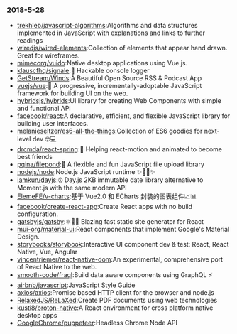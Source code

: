 ### 2018-5-28 
* [trekhleb/javascript-algorithms](https://github.com//trekhleb/javascript-algorithms):Algorithms and data structures implemented in JavaScript with explanations and links to further readings 
* [wiredjs/wired-elements](https://github.com//wiredjs/wired-elements):Collection of elements that appear hand drawn. Great for wireframes. 
* [mimecorg/vuido](https://github.com//mimecorg/vuido):Native desktop applications using Vue.js. 
* [klauscfhq/signale](https://github.com//klauscfhq/signale):👋 Hackable console logger 
* [GetStream/Winds](https://github.com//GetStream/Winds):A Beautiful Open Source RSS & Podcast App 
* [vuejs/vue](https://github.com//vuejs/vue):🖖 A progressive, incrementally-adoptable JavaScript framework for building UI on the web. 
* [hybridsjs/hybrids](https://github.com//hybridsjs/hybrids):UI library for creating Web Components with simple and functional API 
* [facebook/react](https://github.com//facebook/react):A declarative, efficient, and flexible JavaScript library for building user interfaces. 
* [melanieseltzer/es6-all-the-things](https://github.com//melanieseltzer/es6-all-the-things):Collection of ES6 goodies for next-level dev 🤓💻 
* [drcmda/react-spring](https://github.com//drcmda/react-spring):🙌 Helping react-motion and animated to become best friends 
* [pqina/filepond](https://github.com//pqina/filepond):🌊 A flexible and fun JavaScript file upload library 
* [nodejs/node](https://github.com//nodejs/node):Node.js JavaScript runtime ✨🐢🚀✨ 
* [iamkun/dayjs](https://github.com//iamkun/dayjs):⏰ Day.js 2KB immutable date library alternative to Moment.js with the same modern API 
* [ElemeFE/v-charts](https://github.com//ElemeFE/v-charts):基于 Vue2.0 和 ECharts 封装的图表组件📈📊 
* [facebook/create-react-app](https://github.com//facebook/create-react-app):Create React apps with no build configuration. 
* [gatsbyjs/gatsby](https://github.com//gatsbyjs/gatsby):⚛️📄🚀 Blazing fast static site generator for React 
* [mui-org/material-ui](https://github.com//mui-org/material-ui):React components that implement Google's Material Design. 
* [storybooks/storybook](https://github.com//storybooks/storybook):Interactive UI component dev & test: React, React Native, Vue, Angular 
* [vincentriemer/react-native-dom](https://github.com//vincentriemer/react-native-dom):An experimental, comprehensive port of React Native to the web. 
* [smooth-code/fraql](https://github.com//smooth-code/fraql):Build data aware components using GraphQL ⚡️ 
* [airbnb/javascript](https://github.com//airbnb/javascript):JavaScript Style Guide 
* [axios/axios](https://github.com//axios/axios):Promise based HTTP client for the browser and node.js 
* [RelaxedJS/ReLaXed](https://github.com//RelaxedJS/ReLaXed):Create PDF documents using web technologies 
* [kusti8/proton-native](https://github.com//kusti8/proton-native):A React environment for cross platform native desktop apps 
* [GoogleChrome/puppeteer](https://github.com//GoogleChrome/puppeteer):Headless Chrome Node API 
